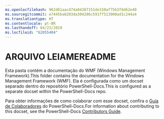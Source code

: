 ```yaml
---
ms.openlocfilehash: 962d61aac474a04387151de150af75b3f8d62e40
ms.sourcegitcommit: e7445ba8203da304286c591ff513900ad1c244a4
ms.translationtype: HT
ms.contentlocale: pt-BR
ms.lasthandoff: 04/23/2019
ms.locfileid: "62055404"
---
```

# <a name="readme"></a><span data-ttu-id="ed0ec-101">ARQUIVO LEIAME</span><span class="sxs-lookup"><span data-stu-id="ed0ec-101">README</span></span>

<span data-ttu-id="ed0ec-102">Esta pasta contém a documentação do WMF (Windows Management Framework).</span><span class="sxs-lookup"><span data-stu-id="ed0ec-102">This folder contains the documentation for the Windows Management Framework (WMF).</span></span>
<span data-ttu-id="ed0ec-103">Ela é configurada como um docset separado dentro do repositório PowerShell-Docs.</span><span class="sxs-lookup"><span data-stu-id="ed0ec-103">This is configured as a separate docset within the PowerShell-Docs repo.</span></span>

<span data-ttu-id="ed0ec-104">Para obter informações de como colaborar com esse docset, confira o [Guia de Colaboradores](https://github.com/PowerShell/PowerShell-Docs/blob/staging/CONTRIBUTING.md) do PowerShell-Docs.</span><span class="sxs-lookup"><span data-stu-id="ed0ec-104">For information about contributing to this docset, see the PowerShell-Docs [Contributors Guide](https://github.com/PowerShell/PowerShell-Docs/blob/staging/CONTRIBUTING.md).</span></span>
